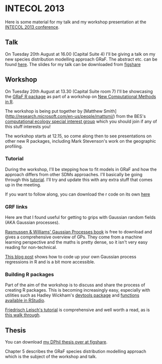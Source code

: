 INTECOL 2013
===========

Here is some material for my talk and my workshop presentation at the [INTECOL 2013 conference](http://www.intecol2013.org/ "INTECOL 2013 website").

Talk
---
On Tuesday 20th August at 16.00 (Capital Suite 4) I'll be giving a talk on my new species distribution modelling approach GRaF. The abstract etc. can be found [here](http://eventmobi.com/INTECOL2013/#!/session/183611/ "GRaF talk abstract").
The slides for my talk can be downloaded from [figshare](http://figshare.com/articles/GRaF_Fast_flexible_Bayesian_species_distribution_modelling_using_Gaussian_random_fields/775351)


Workshop
---

On Tuesday 20th August at 13.30 (Capital Suite room 7) I'll be showcasing the [GRaF R package](http://cran.r-project.org/web/packages/GRaF/index.html "GRaF package") as part of a workshop on [New Computational Methods in R](http://www.intecol2013.org/70_NewComputationalMethodsinRworkshop.html "Workshop").

The workshop is being put together by [Matthew Smith] (http://research.microsoft.com/en-us/people/mattsmi/) from the BES's [computational ecology special interest group](http://www.britishecologicalsociety.org/getting-involved/special-interest-groups/computational-ecology/ "computational ecology SIG") which you should join if any of this stuff interests you!

The workshop starts at 12.15, so come along then to see presentations on other new R packages, including Mark Stevenson's work on the geographic profiling.

### Tutorial
During the workshop, I'll be stepping how to fit models in GRaF and how the approach differs from other SDMs approaches. I'll basically be going through this [tutorial](https://rawgithub.com/goldingn/intecol2013/master/tutorial/graf_workshop.html). I'll try and update this with any extra stuff that comes up in the meeting.

If you want to follow along, you can download the r code on its own [here](https://github.com/goldingn/intecol2013/blob/master/tutorial/graf_workshop.R)

### GRF links
Here are  that I found useful for getting to grips with Gaussian random fields (AKA Gaussian processes).

[Rasmussen & Williams' Gaussian Processes book](http://www.gaussianprocess.org/gpml) is free to download and gives a comprehensive overview of GPs. They come from a machine learning perspective and the maths is pretty dense, so it isn't very easy reading for non-technical.

[This blog post](http://www.jameskeirstead.ca/blog/gaussian-process-regression-with-r/) shows how to code up your own Gaussian process regressions in R and is a bit more accessible.


### Building R packages
Part of the aim of the workshop is to discuss and share the process of creating R packages.
This is becoming increasingly easy, especially with utilities such as Hadley Wickham's [devtools package](http://cran.r-project.org/web/packages/devtools/index.html) and [functions available in RStudio](http://www.rstudio.com/ide/docs/packages/overview).

[Friedrisch Leisch's tutorial](http://cran.r-project.org/doc/contrib/Leisch-CreatingPackages.pdf) is comprehensive and well worth a read, as is [this walk through](http://biostat.mc.vanderbilt.edu/wiki/Main/HowToCreateAnRPackage).


Thesis
---
You can download [my DPhil thesis over at figshare](http://figshare.com/articles/PhD_thesis_Mapping_and_understanding_the_distributions_of_potential_vector_mosquitoes_in_the_UK_New_methods_and_applications/767289 "Nick's DPhil thesis").

Chapter 5 describes the GRaF species distribution modelling approach which is the subject of the workshop and talk.
